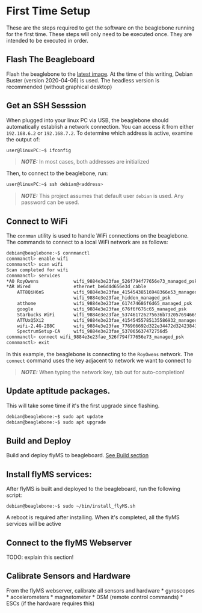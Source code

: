 # First Time Setup

These are the steps required to get the software on the beaglebone running for the first time. These steps will only
need to be executed once. They are intended to be executed in order.

## Flash The Beagleboard
Flash the beaglebone to the [latest image](https://beagleboard.org/latest-images). At the time of this writing,
Debian Buster (version 2020-04-06) is used. The headless version is recommended (without graphical desktop)

## Get an SSH Sesssion
When plugged into your linux PC via USB, the beaglebone should automatically establish a network connection.
You can access it from either `192.168.6.2` or `192.168.7.2`. To determine which address is active, examine the
output of:

```bash
user@linuxPC:~$ ifconfig
```

> **_NOTE:_**  In most cases, both addresses are initialized

Then, to connect to the beaglebone, run:

```bash
user@linuxPC:~$ ssh debian@<address>
```

> **_NOTE:_**  This project assumes that default user `debian` is used. Any password can be used.

## Connect to WiFi
The `connman` utility is used to handle WiFi connections on the beaglebone. The commands to connect
to a local WiFi network are as follows:

```bash
debian@beaglebone:~$ connmanctl
connmanctl> enable wifi
connmanctl> scan wifi
Scan completed for wifi
connmanctl> services
*AO RoyOwens             wifi_9884e3e23fae_526f794f77656e73_managed_psk
*AR Wired                ethernet_be6d4d656e3d_cable
    ATT8QiH6nS           wifi_9884e3e23fae_41545438516948366e53_managed_psk
                         wifi_9884e3e23fae_hidden_managed_psk
    atthome              wifi_9884e3e23fae_617474686f6d65_managed_psk
    google               wifi_9884e3e23fae_676f6f676c65_managed_psk
    Starbucks WiFi       wifi_9884e3e23fae_537461726275636b732057694669_managed_psk
    ATTUxQ5Xi2           wifi_9884e3e23fae_41545455785135586932_managed_psk
    wifi-2.4G-2B8C       wifi_9884e3e23fae_776966692d322e34472d32423843_managed_none
    SpectrumSetup-CA     wifi_9884e3e23fae_537065637472756d5
connmanctl> connect wifi_9884e3e23fae_526f794f77656e73_managed_psk
connmanctl> exit
```

In this example, the beaglebone is connecting to the `RoyOwens` network. The `connect` command uses the key adjacent to
network we want to connect to

> **_NOTE:_**  When typing the network key, tab out for auto-completion!

## Update aptitude packages.
This will take some time if it's the first upgrade since flashing.

```bash
debian@beaglebone:~$ sudo apt update
debian@beaglebone:~$ sudo apt upgrade
```

## Build and Deploy
Build and deploy flyMS to beagleboard. [See Build section](Building-flyMS)


## Install flyMS services:
After flyMS is built and deployed to the beagleboard, run the following script:

```
debian@beaglebone:~$ sudo ~/bin/install_flyMS.sh
```

A reboot is required after installing. When it's completed, all the flyMS services will be active

## Connect to the flyMS Webserver
TODO: explain this section!


## Calibrate Sensors and Hardware
From the flyMS webserver, calibrate all sensors and hardware
    * gyroscopes
    * accelerometers
    * magnetometer
    * DSM (remote control commands)
    * ESCs (if the hardware requires this)
